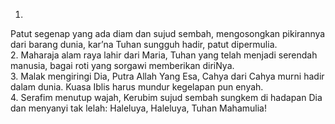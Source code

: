 1.
Patut segenap yang ada diam dan sujud sembah,
mengosongkan pikirannya dari barang dunia,
kar’na Tuhan sungguh hadir, patut dipermulia.
<br>
2.
Maharaja alam raya lahir dari Maria,
Tuhan yang telah menjadi serendah manusia,
bagai roti yang sorgawi memberikan diriNya.
<br>
3.
Malak mengiringi Dia, Putra Allah Yang Esa,
Cahya dari Cahya murni hadir dalam dunia.
Kuasa Iblis harus mundur kegelapan pun enyah.
<br>
4.
Serafim menutup wajah, Kerubim sujud sembah
sungkem di hadapan Dia dan menyanyi tak lelah:
Haleluya, Haleluya, Tuhan Mahamulia!